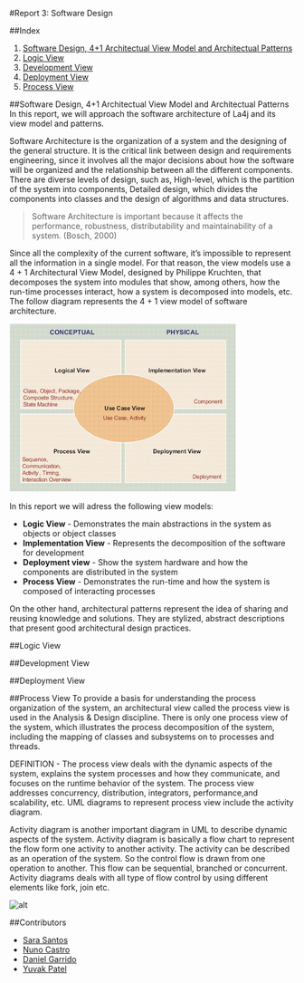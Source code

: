#Report 3: Software Design

##Index
1. [Software Design, 4+1 Architectual View Model and Architectual Patterns](#Intro)
2. [Logic View](#LV)
3. [Development View](#DvV)
4. [Deployment View](#DpV)
5. [Process View](#PV)

##Software Design, 4+1 Architectual View Model and Architectual Patterns <a name="Intro"></a>
In this report, we will approach the software architecture of La4j and its view model and patterns. 

Software Architecture is the organization of a system and the designing of the general structure. It is the critical link between design and requirements engineering, since it involves all the major decisions about how the software will be organized and the relationship between all the different components.
There are diverse levels of design, such as, High-level, which is the partition of the system into components, Detailed design, which divides the components into classes and the design of algorithms and data structures.

> Software Architecture is important because it affects the performance, robustness, distributability and maintainability of a system.
> (Bosch, 2000)

Since all the complexity of the current software, it’s impossible to represent all the information in a single model. For that reason, the view models use a 4 + 1 Architectural View Model, designed by Philippe Kruchten, that decomposes the system into modules that show, among others, how the run-time processes interact, how a system is decomposed into models, etc.
The follow diagram represents the 4 + 1 view model of software architecture. 

![alt](https://github.com/nunomiguel1995/ESOF-la4j/blob/master/ESOF-docs/res/4plus1model.png)

In this report we will adress the following view models:
* **Logic View** - Demonstrates the main abstractions in the system as objects or object classes 
* **Implementation View** - Represents the decomposition of the software for development
* **Deployment view** - Show the system hardware and how the components are distributed in the system
* **Process View** - Demonstrates the run-time and how the system is composed of interacting processes

On the other hand, architectural patterns represent the idea of sharing and reusing knowledge and solutions. They are stylized, abstract descriptions that present good architectural design practices.

##Logic View <a name="LV"></a>

##Development View <a name="DvV"></a>

##Deployment  View <a name="DpV"></a>

##Process View <a name="PV"></a>
To provide a basis for understanding the process organization of the system, an architectural view called the process view is used in the Analysis & Design discipline. There is only one process view of the system, which illustrates the process decomposition of the system, including the mapping of classes and subsystems on to processes and threads.

DEFINITION - The process view deals with the dynamic aspects of the system, explains the system
processes and how they communicate, and focuses on the runtime behavior of the system.
The process view addresses concurrency, distribution, integrators, performance,and 
scalability, etc. UML diagrams to represent process view include the activity diagram.

Activity diagram is another important diagram in UML to describe dynamic aspects of the system. Activity diagram is basically a flow chart to represent the flow form one activity to another activity. The activity can be described as an operation of the system. So the control flow is drawn from one operation to another. This flow can be sequential, branched or concurrent. Activity diagrams deals with all type of flow control by using different elements like fork, join etc.



![alt](https://github.com/nunomiguel1995/ESOF-la4j/blob/master/ESOF-docs/res/process_view.png)


##Contributors
* [Sara Santos](https://github.com/sarasantos96)
* [Nuno Castro](https://github.com/nunomiguel1995)
* [Daniel Garrido](https://github.com/dalugoga)
* [Yuvak Patel](https://github.com/scorpio9847)
